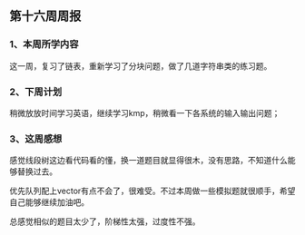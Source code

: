 ## 第十六周周报
### 1、本周所学内容
这一周，复习了链表，重新学习了分块问题，做了几道字符串类的练习题。
### 2、下周计划
稍微放放时间学习英语，继续学习kmp，稍微看一下各系统的输入输出问题； 
### 3、这周感想
感觉线段树这边看代码看的懂，换一道题目就显得很木，没有思路，不知道什么能够替换过去。

优先队列配上vector有点不会了，很难受。不过本周做一些模拟题就很顺手，希望自己能够继续加油吧。

总感觉相似的题目太少了，阶梯性太强，过度性不强。